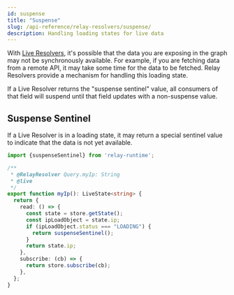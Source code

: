 ```yaml
---
id: suspense
title: "Suspense"
slug: /api-reference/relay-resolvers/suspense/
description: Handling loading states for live data
---
```


With [Live Resolvers](./live-data.md), it's possible that the data you are exposing in the graph may not be synchronously available. For example, if you are fetching data from a remote API, it may take some time for the data to be fetched. Relay Resolvers provide a mechanism for handling this loading state.

If a Live Resolver returns the "suspense sentinel" value, all consumers of that field will suspend until that field updates with a non-suspense value.

## Suspense Sentinel

If a Live Resolver is in a loading state, it may return a special sentinel value to indicate that the data is not yet available.

```ts
import {suspenseSentinel} from 'relay-runtime';

/**
 * @RelayResolver Query.myIp: String
 * @live
 */
export function myIp(): LiveState<string> {
  return {
    read: () => {
      const state = store.getState();
      const ipLoadObject = state.ip;
      if (ipLoadObject.status === "LOADING") {
        return suspenseSentinel();
      }
      return state.ip;
    },
    subscribe: (cb) => {
      return store.subscribe(cb);
    },
  };
}

